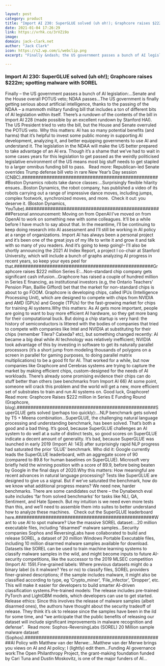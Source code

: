```yaml
---

layout: post
category: product
title: "Import AI 230: SuperGLUE solved (uh oh!); Graphcore raises $222m; spotting malware with SOREL"
date: 2021-01-04 17:26:29
link: https://vrhk.co/3rVZi9o
image: 
domain: jack-clark.net
author: "Jack Clark"
icon: https://s2.wp.com/i/webclip.png
excerpt: "Finally &ndash; the US government passes a bunch of AI legislation:&hellip;Senate and the House overall POTUS veto; NDAA passes&hellip;The US government is finally getting serious about artificial intelligence, thanks to the passing of the NDAA &ndash; a mammoth military funding bill that includes a ton of different bits of AI legislation within itself. There&rsquo;s a rundown of the contents of the bill in Import AI 228 (made possible by an excellent rundown by Stanford HAI). The US President tried to veto the bill, but the House and Senate overruled the POTUS veto. Why this matters: AI has so many potential benefits (and harms) that it&rsquo;s helpful to invest some public money in supporting AI development, analyzing it, and better equipping governments to use AI and understand it. The legislation in the NDAA will make the US better prepared to take advantage of an AI era. Though it&rsquo;s a shame that we&rsquo;ve had to wait in some cases years for this legislation to get passed as the weirdly politicised legislative environment of the US means most big stuff needs to get stapled to a larger omnibus funding bill to pass.  &nbsp; Read more: Republican-led Senate overrides Trump defense bill veto in rare New Year&rsquo;s Day session (CNBC).###################################################Boston Dynamics robots take dance classes:&hellip;Surprisingly flexible hilarity ensues&hellip;Boston Dynamics, the robot company, has published a video of its robots carrying out a range of impressive dance moves, including jumps, complex footwork, synchronized moves, and more.&nbsp; Check it out: you deserve it. (Boston Dynamics, YouTube).###################################################Personal announcement: Moving on from OpenAI:I&rsquo;ve moved on from OpenAI to work on something new with some colleagues. It&rsquo;ll be a while before I have much to say about that. In the meantime, I&rsquo;ll be continuing to keep doing research into AI assessment and I&rsquo;ll still be working in AI policy at a range of organizations. Import AI has always been a personal project and it&rsquo;s been one of the great joys of my life to write it and grow it and talk with so many of you readers. And it&rsquo;s going to keep going!&ndash; I&rsquo;ll also be shortly announcing the 2021 AI Index Report, a project I co-chair at Stanford University, which will include a bunch of graphs analyzing AI progress in recent years, so keep your eyes peel for that.###################################################Graphcore raises $222 million Series E:&hellip;Non-standard chip company gets significant cash infusion&hellip;Graphcore has raised a couple of hundred million in Series E financing, as institutional investors (e.g, the Ontario Teachers&rsquo; Pension Plan, Baillie Gifford) bet that the market for non-standard chips is about to go FOOM. Graphcore is developing chips, called IPUs (Intelligence Processing Unit), which are designed to compete with chips from NVIDIA and AMD (GPUs) and Google (TPUs) for the fast-growing market for chips for training AI systems.Why this matters: As AI gets more important, people are going to want to buy more efficient AI hardware, so they get more bang for their computational buck. But doing a chip startup is very hard: the history of semiconductors is littered with the bodies of companies that tried to compete with companies like Intel and NVIDIA at substituting for their chips (remember Tilera? Calxeda? etc), but something changed recently: AI became a big deal while AI technology was relatively inefficient; NVIDIA took advantage of this by investing in software to get its naturally parallel processors (it&rsquo;s a short jump from modeling thousands of polygons on a screen in parallel for gaming purposes, to doing parallel matrix multiplications) to be a good fit for AI. That worked for a while, but now companies like Graphcore and Cerebras systems are trying to capture the market by making efficient chips, custom-designed for the needs of AI workloads. There&rsquo;s already some promising evidence their chips can do stuff better than others (see benchmarks from Import AI 66) At some point, someone will crack this problem and the world will get a new, more efficient set of substrates to train and run AI systems on. Good luck, Graphcore!&nbsp; Read more: Graphcore Raises $222 million in Series E Funding Round (Graphcore, blog).###################################################SuperGLUE gets solved (perhaps too quickly):&hellip;NLP benchmark gets solved by T5 + Meena combination&hellip;SuperGLUE, the challenging natural language processing and understanding benchmark, has been solved. That&rsquo;s both a good and a bad thing. It&rsquo;s good, because SuperGLUE challenges an AI system to do well at a suite of distinct tests, so good scores on SuperGLUE indicate a decent amount of generality. It&rsquo;s bad, because SuperGLUE was launched in early 2019 (Import AI: 143) after surprisingly rapid NLP progress had saturated the prior &lsquo;GLUE&rsquo; benchmark. Who did it: Google currently leads the SuperGLUE leaderboard, with an aggregate score of 90 (compared to 89.8 for human baselines on SuperGLUE). Microsoft very briefly held the winning position with a score of 89.9, before being beaten by Google in the final days of 2020.Why this matters: How meaningful are recent advances in natural language processing? Tests like SuperGLUE are designed to give us a signal. But if we&rsquo;ve saturated the benchmark, how do we know what additional progress means? We need new, harder benchmarks. There are some candidates out there &ndash; the Dynabench eval suite includes &lsquo;far from solved benchmarks&lsquo; for tasks like NLI, QA, Sentiment, and Hate Speech. But my intuition is we need even more tests than this, and we&rsquo;ll need to assemble them into suites to better understand how to analyze these machines. &nbsp; Check out the SuperGLUE leaderboard here.###################################################Want to use AI to spot malware? Use the massive SOREL dataset:&hellip;20 million executable files, including &ldquo;disarmed&rdquo; malware samples&hellip;Security companies Sophos and ReversingLabs have collaborated to build and release SOREL, a dataset of 20 million Windows Portable Executable files, including 10 million disarmed malware samples available for download. Datasets like SOREL can be used to train machine learning systems to classify malware samples in the wild, and might become inputs to future AI-security competitions, like the successor to the 2019 MLSEC competition (Import AI: 159).Fine-grained labels: Where previous datasets might do a binary label (is it malware? Yes or no) to classify files, SOREL providers finer-grained descriptions; if the sample includes malware, it might also be classified according to type, eg &lsquo;Crypto_miner&rsquo;, &lsquo;File_infector&rsquo;, &lsquo;Dropper&rsquo;, etc. This will make it easier for developers to build smarter AI-driven classification systems.Pre-trained models: The release includes pre-trained PyTorch and LightGBM models, which developers can use to get started. Release ethics: Since this involves the release of malware samples (albeit disarmed ones), the authors have thought about the security tradeoff of release. They think it&rsquo;s ok to release since the samples have been in the ild for some time, and &ldquo;we anticipate that the public benefits of releasing our dataset will include significant improvements in malware recognition and defense&rdquo;. &nbsp; Read more: Sophos-ReversingLabs (SOREL) 20 Million sample malware dataset (Sophos).###################################################AI Policy with Matthew van der Merwe:&hellip;Matthew van der Merwe brings you views on AI and AI policy; I (lightly) edit them&hellip;Funding AI governance work:The Open Philanthropy Project, the grant-making foundation funded by Cari Tuna and Dustin Moskovitz, is one of the major funders of AI…"

---
```


### Import AI 230: SuperGLUE solved (uh oh!); Graphcore raises $222m; spotting malware with SOREL

Finally &ndash; the US government passes a bunch of AI legislation:&hellip;Senate and the House overall POTUS veto; NDAA passes&hellip;The US government is finally getting serious about artificial intelligence, thanks to the passing of the NDAA &ndash; a mammoth military funding bill that includes a ton of different bits of AI legislation within itself. There&rsquo;s a rundown of the contents of the bill in Import AI 228 (made possible by an excellent rundown by Stanford HAI). The US President tried to veto the bill, but the House and Senate overruled the POTUS veto. Why this matters: AI has so many potential benefits (and harms) that it&rsquo;s helpful to invest some public money in supporting AI development, analyzing it, and better equipping governments to use AI and understand it. The legislation in the NDAA will make the US better prepared to take advantage of an AI era. Though it&rsquo;s a shame that we&rsquo;ve had to wait in some cases years for this legislation to get passed as the weirdly politicised legislative environment of the US means most big stuff needs to get stapled to a larger omnibus funding bill to pass.  &nbsp; Read more: Republican-led Senate overrides Trump defense bill veto in rare New Year&rsquo;s Day session (CNBC).###################################################Boston Dynamics robots take dance classes:&hellip;Surprisingly flexible hilarity ensues&hellip;Boston Dynamics, the robot company, has published a video of its robots carrying out a range of impressive dance moves, including jumps, complex footwork, synchronized moves, and more.&nbsp; Check it out: you deserve it. (Boston Dynamics, YouTube).###################################################Personal announcement: Moving on from OpenAI:I&rsquo;ve moved on from OpenAI to work on something new with some colleagues. It&rsquo;ll be a while before I have much to say about that. In the meantime, I&rsquo;ll be continuing to keep doing research into AI assessment and I&rsquo;ll still be working in AI policy at a range of organizations. Import AI has always been a personal project and it&rsquo;s been one of the great joys of my life to write it and grow it and talk with so many of you readers. And it&rsquo;s going to keep going!&ndash; I&rsquo;ll also be shortly announcing the 2021 AI Index Report, a project I co-chair at Stanford University, which will include a bunch of graphs analyzing AI progress in recent years, so keep your eyes peel for that.###################################################Graphcore raises $222 million Series E:&hellip;Non-standard chip company gets significant cash infusion&hellip;Graphcore has raised a couple of hundred million in Series E financing, as institutional investors (e.g, the Ontario Teachers&rsquo; Pension Plan, Baillie Gifford) bet that the market for non-standard chips is about to go FOOM. Graphcore is developing chips, called IPUs (Intelligence Processing Unit), which are designed to compete with chips from NVIDIA and AMD (GPUs) and Google (TPUs) for the fast-growing market for chips for training AI systems.Why this matters: As AI gets more important, people are going to want to buy more efficient AI hardware, so they get more bang for their computational buck. But doing a chip startup is very hard: the history of semiconductors is littered with the bodies of companies that tried to compete with companies like Intel and NVIDIA at substituting for their chips (remember Tilera? Calxeda? etc), but something changed recently: AI became a big deal while AI technology was relatively inefficient; NVIDIA took advantage of this by investing in software to get its naturally parallel processors (it&rsquo;s a short jump from modeling thousands of polygons on a screen in parallel for gaming purposes, to doing parallel matrix multiplications) to be a good fit for AI. That worked for a while, but now companies like Graphcore and Cerebras systems are trying to capture the market by making efficient chips, custom-designed for the needs of AI workloads. There&rsquo;s already some promising evidence their chips can do stuff better than others (see benchmarks from Import AI 66) At some point, someone will crack this problem and the world will get a new, more efficient set of substrates to train and run AI systems on. Good luck, Graphcore!&nbsp; Read more: Graphcore Raises $222 million in Series E Funding Round (Graphcore, blog).###################################################SuperGLUE gets solved (perhaps too quickly):&hellip;NLP benchmark gets solved by T5 + Meena combination&hellip;SuperGLUE, the challenging natural language processing and understanding benchmark, has been solved. That&rsquo;s both a good and a bad thing. It&rsquo;s good, because SuperGLUE challenges an AI system to do well at a suite of distinct tests, so good scores on SuperGLUE indicate a decent amount of generality. It&rsquo;s bad, because SuperGLUE was launched in early 2019 (Import AI: 143) after surprisingly rapid NLP progress had saturated the prior &lsquo;GLUE&rsquo; benchmark. Who did it: Google currently leads the SuperGLUE leaderboard, with an aggregate score of 90 (compared to 89.8 for human baselines on SuperGLUE). Microsoft very briefly held the winning position with a score of 89.9, before being beaten by Google in the final days of 2020.Why this matters: How meaningful are recent advances in natural language processing? Tests like SuperGLUE are designed to give us a signal. But if we&rsquo;ve saturated the benchmark, how do we know what additional progress means? We need new, harder benchmarks. There are some candidates out there &ndash; the Dynabench eval suite includes &lsquo;far from solved benchmarks&lsquo; for tasks like NLI, QA, Sentiment, and Hate Speech. But my intuition is we need even more tests than this, and we&rsquo;ll need to assemble them into suites to better understand how to analyze these machines. &nbsp; Check out the SuperGLUE leaderboard here.###################################################Want to use AI to spot malware? Use the massive SOREL dataset:&hellip;20 million executable files, including &ldquo;disarmed&rdquo; malware samples&hellip;Security companies Sophos and ReversingLabs have collaborated to build and release SOREL, a dataset of 20 million Windows Portable Executable files, including 10 million disarmed malware samples available for download. Datasets like SOREL can be used to train machine learning systems to classify malware samples in the wild, and might become inputs to future AI-security competitions, like the successor to the 2019 MLSEC competition (Import AI: 159).Fine-grained labels: Where previous datasets might do a binary label (is it malware? Yes or no) to classify files, SOREL providers finer-grained descriptions; if the sample includes malware, it might also be classified according to type, eg &lsquo;Crypto_miner&rsquo;, &lsquo;File_infector&rsquo;, &lsquo;Dropper&rsquo;, etc. This will make it easier for developers to build smarter AI-driven classification systems.Pre-trained models: The release includes pre-trained PyTorch and LightGBM models, which developers can use to get started. Release ethics: Since this involves the release of malware samples (albeit disarmed ones), the authors have thought about the security tradeoff of release. They think it&rsquo;s ok to release since the samples have been in the ild for some time, and &ldquo;we anticipate that the public benefits of releasing our dataset will include significant improvements in malware recognition and defense&rdquo;. &nbsp; Read more: Sophos-ReversingLabs (SOREL) 20 Million sample malware dataset (Sophos).###################################################AI Policy with Matthew van der Merwe:&hellip;Matthew van der Merwe brings you views on AI and AI policy; I (lightly) edit them&hellip;Funding AI governance work:The Open Philanthropy Project, the grant-making foundation funded by Cari Tuna and Dustin Moskovitz, is one of the major funders of AI…